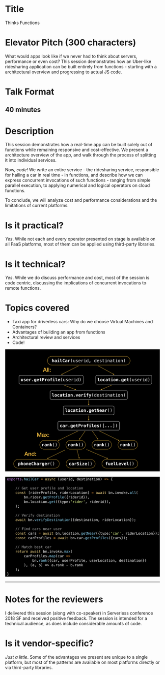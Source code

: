 # Title
Thinks Functions

# Elevator Pitch (300 characters)
What would apps look like if we never had to think about servers, performance or even cost? This session demonstrates how an Uber-like ridesharing application can be built entirely from functions -  starting with a architectural overview and progressing to actual JS code.


# Talk Format
40 minutes
---

# Description
This session demonstrates how a real-time app can be built solely out of functions while remaining responsive and cost-effective. We present a architecture overview of the app, and walk through the process of splitting it into individual services.

Now, *code*! We write an entire service - the ridesharing service, responsible for hailing a car in real time - in functions, and describe how we can express concurrent invocations of such functions - ranging from simple parallel execution, to applying numerical and logical operators on cloud functions.

To conclude, we will analyze cost and performance considerations and the limitations of current platforms.

# Is it practical?
_Yes_. While not each and every operator presented on stage is available on all FaaS platforms, most of them can be applied using third-party libraries.

# Is it technical?
_Yes_. While we do discuss performance and cost, most of the session is code centric, discussing the implications of concurrent invocations to remote functions.


# Topics covered
* Taxi app for driverless cars: Why do we choose Virtual Machines and Containers?
* Advantages of building an app from functions
* Architectural review and services
* Code!

![Car service flowchart](img/think-functions-flowchart.png "Car service flowchart")

![Car service code](img/think-functions-code.png "Car service JS code")

---

# Notes for the reviewers
I delivered this session (along with co-speaker) in Serverless conference 2018 SF and received positive feedback. The session is intended for a technical audience, as does include considerable amounts of code.

# Is it vendor-specific?
_Just a little_. Some of the advantages we present are unique to a single platform, but most of the patterns are available on most platforms directly or via third-party libraries.

